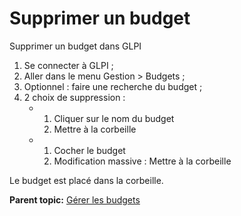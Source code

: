 Supprimer un budget
===================

Supprimer un budget dans GLPI

1.  Se connecter à GLPI ;
2.  Aller dans le menu Gestion \> Budgets ;
3.  Optionnel : faire une recherche du budget ;
4.  2 choix de suppression :
    -   1.  Cliquer sur le nom du budget
        2.  Mettre à la corbeille

    -   1.  Cocher le budget
        2.  Modification massive : Mettre à la corbeille

Le budget est placé dans la corbeille.

**Parent topic:** [Gérer les
budgets](../glpi/management_budget.html "Les budgets sont gérés depuis le menu Gestion > Budgets")
